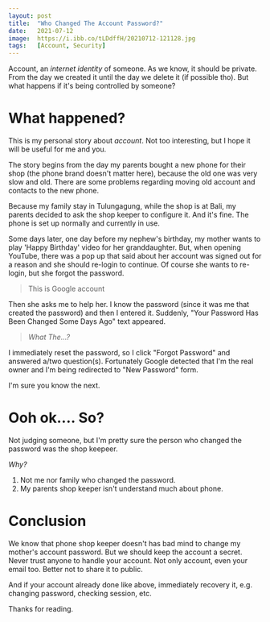 ```yaml
---
layout: post
title:  "Who Changed The Account Password?"
date:   2021-07-12
image:  https://i.ibb.co/tLDdffH/20210712-121128.jpg
tags:   [Account, Security]
---
```


Account, an _internet identity_ of someone. As we know, it should be private. From the day we created it until the day we delete it (if possible tho). But what happens if it's being controlled by someone?

# What happened?
This is my personal story about _account_. Not too interesting, but I hope it will be useful for me and you.

The story begins from the day my parents bought a new phone for their shop (the phone brand doesn't matter here), because the old one was very slow and old. There are some problems regarding moving old account and contacts to the new phone.

Because my family stay in Tulungagung, while the shop is at Bali, my parents decided to ask the shop keeper to configure it. And it's fine. The phone is set up normally and currently in use.

Some days later, one day before my nephew's birthday, my mother wants to play 'Happy Birthday' video for her granddaughter. But, when opening YouTube, there was a pop up that said about her account was signed out for a reason and she should re-login to continue. Of course she wants to re-login, but she forgot the password.

> This is Google account

Then she asks me to help her. I know the password (since it was me that created the password) and then I entered it. Suddenly, "Your Password Has Been Changed Some Days Ago" text appeared.

> _What The...?_

I immediately reset the password, so I click "Forgot Password" and answered a/two question(s). Fortunately Google detected that I'm the real owner and I'm being redirected to "New Password" form.

I'm sure you know the next.

# Ooh ok.... So?

Not judging someone, but I'm pretty sure the person who changed the password was the shop keepeer.

_Why?_

1. Not me nor family who changed the password.
2. My parents shop keeper isn't understand much about phone.

# Conclusion

We know that phone shop keeper doesn't has bad mind to change my mother's account password. But we should keep the account a secret. Never trust anyone to handle your account. Not only account, even your email too. Better not to share it to public.

And if your account already done like above, immediately recovery it, e.g. changing password, checking session, etc.

Thanks for reading.
